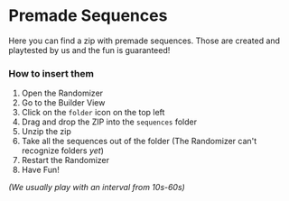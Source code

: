# Premade Sequences
Here you can find a zip with premade sequences. Those are created and playtested by us and the fun is guaranteed!

### How to insert them
1. Open the Randomizer
2. Go to the Builder View
3. Click on the `folder` icon on the top left
4. Drag and drop the ZIP into the `sequences` folder
5. Unzip the zip
6. Take all the sequences out of the folder (The Randomizer can't recognize folders *yet*)
7. Restart the Randomizer
8. Have Fun!
   
*(We usually play with an interval from 10s-60s)*